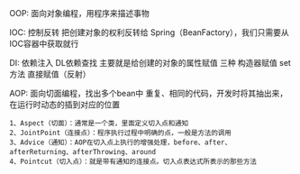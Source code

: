 
OOP: 面向对象编程，用程序来描述事物

IOC: 控制反转 把创建对象的权利反转给 Spring（BeanFactory），我们只需要从IOC容器中获取就行

DI: 依赖注入 DL依赖查找 主要就是给创建的对象的属性赋值 三种 构造器赋值 set方法 直接赋值（反射）

AOP: 面向切面编程，找出多个bean中 重复、相同的代码，开发时将其抽出来，在运行时动态的插到对应的位置

    1、Aspect（切面）：通常是一个类，里面定义切入点和通知
    2、JointPoint（连接点）：程序执行过程中明确的点，一般是方法的调用
    3、Advice（通知）：AOP在切入点上执行的增强处理，before、after、afterReturning、afterThrowing、around
    4、Pointcut（切入点）：就是带有通知的连接点。切入点表达式所表示的那些方法